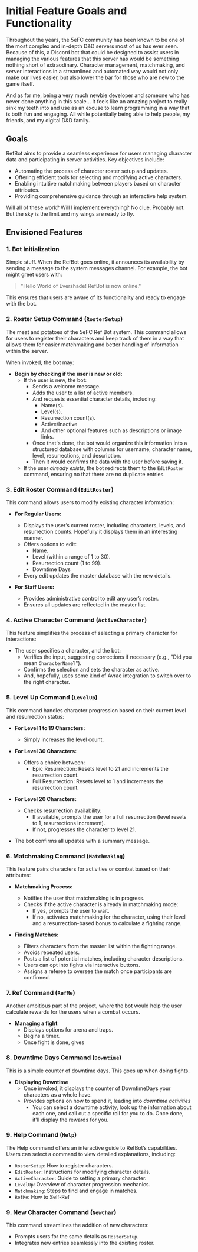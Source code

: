 # Initial Feature Goals and Functionality
Throughout the years, the 5eFC community has been known to be one of the most complex and in-depth D&D servers most of us has ever seen. Because of this, a Discord bot that could be designed to assist users in managing the various features that this server has would be something nothing short of extraodinary. Character management, matchmaking, and server interactions in a streamlined and automated way would not only make our lives easier, but also lower the bar for those who are new to the game itself.

And as for me, being a very much newbie developer and someone who has never done anything in this scale... It feels like an amazing project to really sink my teeth into and use as an excuse to learn programming in a way that is both fun and engaging. All while potentially being able to help people, my friends, and my digital D&D family.

## Goals
RefBot aims to provide a seamless experience for users managing character data and participating in server activities. Key objectives include:
- Automating the process of character roster setup and updates.
- Offering efficient tools for selecting and modifying active characters.
- Enabling intuitive matchmaking between players based on character attributes.
- Providing comprehensive guidance through an interactive help system.

Will all of these work? Will I implement everything? No clue. Probably not. But the sky is the limit and my wings are ready to fly.

## **Envisioned Features**

### **1. Bot Initialization**
Simple stuff. When the RefBot goes online, it announces its availability by sending a message to the system messages channel. For example, the bot might greet users with:

> "Hello World of Evershade! RefBot is now online."

This ensures that users are aware of its functionality and ready to engage with the bot.

### **2. Roster Setup Command (`RosterSetup`)**
The meat and potatoes of the 5eFC Ref Bot system. This command allows for users to register their characters and keep track of them in a way that allows them for easier matchmaking and better handling of information within the server.

When invoked, the bot may:

- **Begin by checking if the user is new or old:**
  - If the user is new, the bot:
    - Sends a welcome message.
    - Adds the user to a list of active members.
    - And requests essential character details, including:
      - Name(s).
      - Level(s).
      - Resurrection count(s).
      - Active/Inactive
      - And other optional features such as descriptions or image links.
    - Once that's done, the bot would organize this information into a structured database with columns for username, character name, level, resurrections, and description.
    - Then it would confirms the data with the user before saving it.
  - If the user *already exists*, the bot redirects them to the `EditRoster` command, ensuring no that there are no duplicate entries.

### **3. Edit Roster Command (`EditRoster`)**
This command allows users to modify existing character information:

- **For Regular Users:**
  - Displays the user’s current roster, including characters, levels, and resurrection counts. Hopefully it displays them in an interesting manner.
  - Offers options to edit:
    - Name.
    - Level (within a range of 1 to 30).
    - Resurrection count (1 to 99).
    - Downtime Days
  - Every edit updates the master database with the new details.

- **For Staff Users:**
  - Provides administrative control to edit any user’s roster.
  - Ensures all updates are reflected in the master list.

### **4. Active Character Command (`ActiveCharacter`)**
This feature simplifies the process of selecting a primary character for interactions:

- The user specifies a character, and the bot:
  - Verifies the input, suggesting corrections if necessary (e.g., "Did you mean `CharacterName`?").
  - Confirms the selection and sets the character as active.
  - And, hopefully, uses some kind of Avrae integration to switch over to the right character.

### **5. Level Up Command (`LevelUp`)**
This command handles character progression based on their current level and resurrection status:

- **For Level 1 to 19 Characters:**
  - Simply increases the level count.

- **For Level 30 Characters:**
  - Offers a choice between:
    - Epic Resurrection: Resets level to 21 and increments the resurrection count.
    - Full Resurrection: Resets level to 1 and increments the resurrection count.

- **For Level 20 Characters:**
  - Checks resurrection availability:
    - If available, prompts the user for a full resurrection (level resets to 1, resurrections increment).
    - If not, progresses the character to level 21.

- The bot confirms all updates with a summary message.

### **6. Matchmaking Command (`Matchmaking`)**
This feature pairs characters for activities or combat based on their attributes:

- **Matchmaking Process:**
  - Notifies the user that matchmaking is in progress.
  - Checks if the active character is already in matchmaking mode:
    - If yes, prompts the user to wait.
    - If no, activates matchmaking for the character, using their level and a resurrection-based bonus to calculate a fighting range.

- **Finding Matches:**
  - Filters characters from the master list within the fighting range.
  - Avoids repeated users.
  - Posts a list of potential matches, including character descriptions.
  - Users can opt into fights via interactive buttons.
  - Assigns a referee to oversee the match once participants are confirmed.

### **7. Ref Command (`RefMe`)**
Another ambitious part of the project, where the bot would help the user calculate rewards for the users when a combat occurs. 
- **Managing a fight**
    - Displays options for arena and traps.
    - Begins a timer.
    - Once fight is done, gives 


### **8. Downtime Days Command (`Downtime`)**
This is a simple counter of downtime days. This goes up when doing fights. 
- **Displaying Downtime**
    - Once invoked, it displays the counter of DowntimeDays your characters as a whole have. 
    - Provides options on how to spend it, leading into *downtime activities*
        - You can select a downtime activity, look up the information about each one, and call out a specific roll for you to do. Once done, it'll display the rewards for you. 

### **9. Help Command (`Help`)**
The Help command offers an interactive guide to RefBot’s capabilities. Users can select a command to view detailed explanations, including:

- `RosterSetup`: How to register characters.
- `EditRoster`: Instructions for modifying character details.
- `ActiveCharacter`: Guide to setting a primary character.
- `LevelUp`: Overview of character progression mechanics.
- `Matchmaking`: Steps to find and engage in matches.
- `RefMe`: How to Self-Ref

### **9. New Character Command (`NewChar`)**
This command streamlines the addition of new characters:
- Prompts users for the same details as `RosterSetup`.
- Integrates new entries seamlessly into the existing roster.